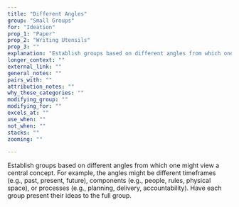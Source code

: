 ```yaml
---
title: "Different Angles"
group: "Small Groups"
for: "Ideation"
prop_1: "Paper"
prop_2: "Writing Utensils"
prop_3: ""
explanation: "Establish groups based on different angles from which one might view a central concept. For example, the angles might be different timeframes (e.g., past, present, future), components (e.g., people, rules, physical space), or processes (e.g., planning, delivery, accountability). Have each group present their ideas to the full group."
longer_context: ""
external_link: ""
general_notes: ""
pairs_with: ""
attribution_notes: ""
why_these_categories: ""
modifying_group: ""
modifying_for: ""
excels_at: ""
use_when: ""
not_when: ""
stacks: ""
zooming: ""

---
```


Establish groups based on different angles from which one might view a central concept. For example, the angles might be different timeframes (e.g., past, present, future), components (e.g., people, rules, physical space), or processes (e.g., planning, delivery, accountability). Have each group present their ideas to the full group.
